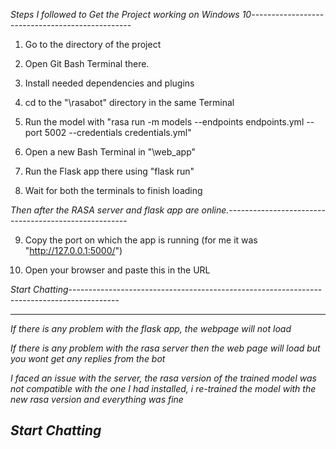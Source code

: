 *Steps I followed to Get the Project working on Windows 10*------------------------------------------------

1. Go to the directory of the project

2. Open Git Bash Terminal there.

3. Install needed dependencies and plugins

4. cd to the "\rasabot" directory in the same Terminal

5. Run the model with "rasa run -m models --endpoints endpoints.yml --port 5002 --credentials credentials.yml"

6. Open a new Bash Terminal in "\web_app"

7. Run the Flask app there using "flask run"

8. Wait for both the terminals to finish loading

*Then after the RASA server and flask app are online.*-----------------------------------------------------

9. Copy the port on which the app is running (for me it was "http://127.0.0.1:5000/")

10. Open your browser and paste this in the URL

*Start Chatting*------------------------------------------------------------------------------------------

--------------------------------------------------------------------------------------------------------------

*If there is any problem with the flask app, the webpage will not load*

*If there is any problem with the rasa server then the web page will load but you wont get any replies from the bot*

*I faced an issue with the server,
the rasa version of the trained model was not compatible with the one I had installed,
i re-trained the model with the new rasa version and everything was fine*

*Start Chatting*
--------------------------------------------------------------------------------------------------------------
